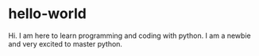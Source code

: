 # hello-world
Hi. I am here to learn programming and coding with python. I am a newbie and very excited to master python.
